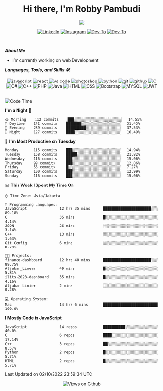 <div align="center">
   <h1>Hi there, I'm Robby Pambudi </h1>

<img src="https://pronoun.cyou/x/y?subject=He&object=Him&height=20"> 
</div>

<p align='center'>
   <a href="https://www.linkedin.com/in/robbypambudi" target="_blank"><img src="https://img.shields.io/badge/LinkedIn-0077B5?style=for-the-badge&logo=linkedin&logoColor=white" alt="LinkedIn"></a>
   <a href="https://www.instagram.com/robbypambudi" target="_blank"><img src="https://img.shields.io/badge/Instagram-E4405F?style=for-the-badge&logo=instagram&logoColor=white" alt="Instagram"></a>
   <a href="https://dev.to/robbypambudi" target="_blank"><img src="https://img.shields.io/badge/dev.to-0A0A0A?style=for-the-badge&logo=dev.to&logoColor=white" alt="Dev To"></a>
   <a href="https://www.facebook.com/robbyulungpambudi" target="_blank"><img src="https://img.shields.io/badge/Facebook-1877F2?style=for-the-badge&logo=facebook&logoColor=white" alt="Dev To"></a>

</p> <p>
<br>
   
***About Me***
   
- I’m currently working on web Development
 
   
***Languages, Tools, and Skills 🛠***

   <div align="center">
   <img src="https://img.shields.io/badge/JavaScript-F7DF1E?style=for-the-badge&logo=javascript&logoColor=black" alt="javascript" />
      <img src="https://img.shields.io/badge/React-61DAFB?style=for-the-badge&logo=react&logoColor=black" alt="react" />
      <img src="https://img.shields.io/badge/vs%20code-007ACC?style=for-the-badge&logo=visual%20studio%20code&logoColor=white" alt="vs code" />
      <img src="https://img.shields.io/badge/adobe%20photoshop-31A8FF?style=for-the-badge&logo=adobe%20photoshop&logoColor=white" alt="photoshop" />
      <img src="https://img.shields.io/badge/python-3776AB?style=for-the-badge&logo=python&logoColor=white" alt="python" />
      <img src="https://img.shields.io/badge/Git-F05032?style=for-the-badge&logo=git&logoColor=white" alt="git" />
      <img src="https://img.shields.io/badge/GitHub-100000?style=for-the-badge&logo=github&logoColor=white" alt="github" />
      <img src="https://img.shields.io/badge/c-%2300599C.svg?style=for-the-badge&logo=c&logoColor=white" alt="C" />
      <img src="https://img.shields.io/badge/c%23-%23239120.svg?style=for-the-badge&logo=c-sharp&logoColor=white" alt="C#" />
      <img src="https://img.shields.io/badge/c++-%2300599C.svg?style=for-the-badge&logo=c%2B%2B&logoColor=white" alt="C++" />   
      <img src="https://img.shields.io/badge/PHP-777BB4?style=for-the-badge&logo=php&logoColor=white" alt="PHP" />
      <img src="https://img.shields.io/badge/Java-ED8B00?style=for-the-badge&logo=java&logoColor=white" alt="Java"/>
      <img src="https://img.shields.io/badge/HTML5-E34F26?style=for-the-badge&logo=html5&logoColor=white" alt="HTML" />
      <img src="https://img.shields.io/badge/CSS-239120?&style=for-the-badge&logo=css3&logoColor=white" alt ="CSS" />
      <img src="https://img.shields.io/badge/Bootstrap-563D7C?style=for-the-badge&logo=bootstrap&logoColor=white" alt="Bootstrap" />
      <img src="https://img.shields.io/badge/MySQL-00000F?style=for-the-badge&logo=mysql&logoColor=white" alt="MYSQL" />
      <img src="https://img.shields.io/badge/json%20web%20tokens-323330?style=for-the-badge&logo=json-web-tokens&logoColor=pink" alt="JWT" />
      
   </div><br>
   
<!--START_SECTION:waka-->
![Code Time](http://img.shields.io/badge/Code%20Time-60%20hrs%2042%20mins-blue)

**I'm a Night 🦉** 

```text
🌞 Morning    112 commits    ███░░░░░░░░░░░░░░░░░░░░░░   14.55% 
🌆 Daytime    242 commits    ███████░░░░░░░░░░░░░░░░░░   31.43% 
🌃 Evening    289 commits    █████████░░░░░░░░░░░░░░░░   37.53% 
🌙 Night      127 commits    ████░░░░░░░░░░░░░░░░░░░░░   16.49%

```
📅 **I'm Most Productive on Tuesday** 

```text
Monday       115 commits    ███░░░░░░░░░░░░░░░░░░░░░░   14.94% 
Tuesday      168 commits    █████░░░░░░░░░░░░░░░░░░░░   21.82% 
Wednesday    116 commits    ███░░░░░░░░░░░░░░░░░░░░░░   15.06% 
Thursday     99 commits     ███░░░░░░░░░░░░░░░░░░░░░░   12.86% 
Friday       56 commits     █░░░░░░░░░░░░░░░░░░░░░░░░   7.27% 
Saturday     100 commits    ███░░░░░░░░░░░░░░░░░░░░░░   12.99% 
Sunday       116 commits    ███░░░░░░░░░░░░░░░░░░░░░░   15.06%

```


📊 **This Week I Spent My Time On** 

```text
⌚︎ Time Zone: Asia/Jakarta

💬 Programming Languages: 
JavaScript               12 hrs 35 mins      ██████████████████████░░░   89.18% 
C                        35 mins             █░░░░░░░░░░░░░░░░░░░░░░░░   4.14% 
JSON                     26 mins             ░░░░░░░░░░░░░░░░░░░░░░░░░   3.14% 
C++                      13 mins             ░░░░░░░░░░░░░░░░░░░░░░░░░   1.63% 
Git Config               6 mins              ░░░░░░░░░░░░░░░░░░░░░░░░░   0.79%

🐱‍💻 Projects: 
finance-dashboard        12 hrs 40 mins      ██████████████████████░░░   89.75% 
Aljabar_Linear           49 mins             █░░░░░░░░░░░░░░░░░░░░░░░░   5.81% 
ilits-2023-dashboard     35 mins             █░░░░░░░░░░░░░░░░░░░░░░░░   4.16% 
Aljabar Linier           2 mins              ░░░░░░░░░░░░░░░░░░░░░░░░░   0.28%

💻 Operating System: 
Mac                      14 hrs 6 mins       █████████████████████████   100.0%

```

**I Mostly Code in JavaScript** 

```text
JavaScript               14 repos            ██████████░░░░░░░░░░░░░░░   40.0% 
C                        6 repos             ████░░░░░░░░░░░░░░░░░░░░░   17.14% 
C++                      3 repos             ██░░░░░░░░░░░░░░░░░░░░░░░   8.57% 
Python                   2 repos             █░░░░░░░░░░░░░░░░░░░░░░░░   5.71% 
HTML                     2 repos             █░░░░░░░░░░░░░░░░░░░░░░░░   5.71%

```



 Last Updated on 02/10/2022 23:59:34 UTC
<!--END_SECTION:waka-->

<div align="center">
<img src="https://komarev.com/ghpvc/?username=robbypambudi&color=green" alt="Views on Github" />
</div>

